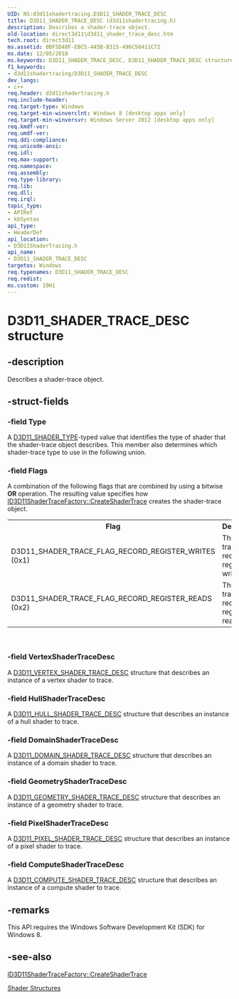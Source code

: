 ```yaml
---
UID: NS:d3d11shadertracing.D3D11_SHADER_TRACE_DESC
title: D3D11_SHADER_TRACE_DESC (d3d11shadertracing.h)
description: Describes a shader-trace object.
old-location: direct3d11\d3d11_shader_trace_desc.htm
tech.root: direct3d11
ms.assetid: 0BF5D48F-EBC5-445B-B315-496C50411C72
ms.date: 12/05/2018
ms.keywords: D3D11_SHADER_TRACE_DESC, D3D11_SHADER_TRACE_DESC structure [Direct3D 11], d3d11shadertracing/D3D11_SHADER_TRACE_DESC, direct3d11.d3d11_shader_trace_desc
f1_keywords:
- d3d11shadertracing/D3D11_SHADER_TRACE_DESC
dev_langs:
- c++
req.header: d3d11shadertracing.h
req.include-header: 
req.target-type: Windows
req.target-min-winverclnt: Windows 8 [desktop apps only]
req.target-min-winversvr: Windows Server 2012 [desktop apps only]
req.kmdf-ver: 
req.umdf-ver: 
req.ddi-compliance: 
req.unicode-ansi: 
req.idl: 
req.max-support: 
req.namespace: 
req.assembly: 
req.type-library: 
req.lib: 
req.dll: 
req.irql: 
topic_type:
- APIRef
- kbSyntax
api_type:
- HeaderDef
api_location:
- D3D11ShaderTracing.h
api_name:
- D3D11_SHADER_TRACE_DESC
targetos: Windows
req.typenames: D3D11_SHADER_TRACE_DESC
req.redist: 
ms.custom: 19H1
---
```


# D3D11_SHADER_TRACE_DESC structure


## -description


Describes a shader-trace object.


## -struct-fields




### -field Type

A <a href="https://docs.microsoft.com/windows/desktop/api/d3d11shadertracing/ne-d3d11shadertracing-d3d11_shader_type">D3D11_SHADER_TYPE</a>-typed value that identifies the type of shader that the shader-trace object describes. This member also determines which shader-trace type to use in the following union.
          


### -field Flags

A combination of the following flags that are combined by using a bitwise <b>OR</b> operation. The resulting value specifies how <a href="https://docs.microsoft.com/windows/desktop/api/d3d11shadertracing/nf-d3d11shadertracing-id3d11shadertracefactory-createshadertrace">ID3D11ShaderTraceFactory::CreateShaderTrace</a> creates the shader-trace object.

<table>
<tr>
<th>Flag</th>
<th>Description</th>
</tr>
<tr>
<td>D3D11_SHADER_TRACE_FLAG_RECORD_REGISTER_WRITES (0x1)</td>
<td>The shader trace object records register-writes.</td>
</tr>
<tr>
<td>D3D11_SHADER_TRACE_FLAG_RECORD_REGISTER_READS (0x2)</td>
<td>The shader trace object records register-reads.</td>
</tr>
</table>
 


### -field VertexShaderTraceDesc

A <a href="https://docs.microsoft.com/windows/desktop/api/d3d11shadertracing/ns-d3d11shadertracing-d3d11_vertex_shader_trace_desc">D3D11_VERTEX_SHADER_TRACE_DESC</a> structure that describes an instance of a vertex shader to trace.
            


### -field HullShaderTraceDesc

A <a href="https://docs.microsoft.com/windows/desktop/api/d3d11shadertracing/ns-d3d11shadertracing-d3d11_hull_shader_trace_desc">D3D11_HULL_SHADER_TRACE_DESC</a> structure that describes an instance of a hull shader to trace.
            


### -field DomainShaderTraceDesc

A <a href="https://docs.microsoft.com/windows/desktop/api/d3d11shadertracing/ns-d3d11shadertracing-d3d11_domain_shader_trace_desc">D3D11_DOMAIN_SHADER_TRACE_DESC</a> structure that describes an instance of a domain shader to trace.
            


### -field GeometryShaderTraceDesc

A <a href="https://docs.microsoft.com/windows/desktop/api/d3d11shadertracing/ns-d3d11shadertracing-d3d11_geometry_shader_trace_desc">D3D11_GEOMETRY_SHADER_TRACE_DESC</a> structure that describes an instance of a geometry shader to trace.
            


### -field PixelShaderTraceDesc

A <a href="https://docs.microsoft.com/windows/desktop/api/d3d11shadertracing/ns-d3d11shadertracing-d3d11_pixel_shader_trace_desc">D3D11_PIXEL_SHADER_TRACE_DESC</a> structure that describes an instance of a pixel shader to trace.
            


### -field ComputeShaderTraceDesc

A <a href="https://docs.microsoft.com/windows/desktop/api/d3d11shadertracing/ns-d3d11shadertracing-d3d11_compute_shader_trace_desc">D3D11_COMPUTE_SHADER_TRACE_DESC</a> structure that describes an instance of a compute shader to trace.
            


## -remarks



This API requires the Windows Software Development Kit (SDK) for Windows 8.
      




## -see-also




<a href="https://docs.microsoft.com/windows/desktop/api/d3d11shadertracing/nf-d3d11shadertracing-id3d11shadertracefactory-createshadertrace">ID3D11ShaderTraceFactory::CreateShaderTrace</a>



<a href="https://docs.microsoft.com/windows/desktop/direct3d11/d3d11-graphics-reference-shader-structures">Shader Structures</a>
 

 

